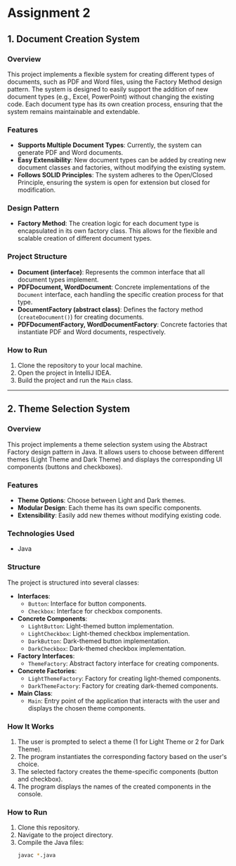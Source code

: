 # Assignment 2

## 1. Document Creation System

### Overview
This project implements a flexible system for creating different types of documents, such as PDF and Word files, using the Factory Method design pattern. The system is designed to easily support the addition of new document types (e.g., Excel, PowerPoint) without changing the existing code. Each document type has its own creation process, ensuring that the system remains maintainable and extendable.

### Features
- **Supports Multiple Document Types**: Currently, the system can generate PDF and Word documents.
- **Easy Extensibility**: New document types can be added by creating new document classes and factories, without modifying the existing system.
- **Follows SOLID Principles**: The system adheres to the Open/Closed Principle, ensuring the system is open for extension but closed for modification.

### Design Pattern
- **Factory Method**: The creation logic for each document type is encapsulated in its own factory class. This allows for the flexible and scalable creation of different document types.

### Project Structure
- **Document (interface)**: Represents the common interface that all document types implement.
- **PDFDocument, WordDocument**: Concrete implementations of the `Document` interface, each handling the specific creation process for that type.
- **DocumentFactory (abstract class)**: Defines the factory method (`createDocument()`) for creating documents.
- **PDFDocumentFactory, WordDocumentFactory**: Concrete factories that instantiate PDF and Word documents, respectively.

### How to Run
1. Clone the repository to your local machine.
2. Open the project in IntelliJ IDEA.
3. Build the project and run the `Main` class.

---

## 2. Theme Selection System

### Overview
This project implements a theme selection system using the Abstract Factory design pattern in Java. It allows users to choose between different themes (Light Theme and Dark Theme) and displays the corresponding UI components (buttons and checkboxes).

### Features
- **Theme Options**: Choose between Light and Dark themes.
- **Modular Design**: Each theme has its own specific components.
- **Extensibility**: Easily add new themes without modifying existing code.

### Technologies Used
- Java

### Structure
The project is structured into several classes:
- **Interfaces**:
    - `Button`: Interface for button components.
    - `Checkbox`: Interface for checkbox components.
- **Concrete Components**:
    - `LightButton`: Light-themed button implementation.
    - `LightCheckbox`: Light-themed checkbox implementation.
    - `DarkButton`: Dark-themed button implementation.
    - `DarkCheckbox`: Dark-themed checkbox implementation.
- **Factory Interfaces**:
    - `ThemeFactory`: Abstract factory interface for creating components.
- **Concrete Factories**:
    - `LightThemeFactory`: Factory for creating light-themed components.
    - `DarkThemeFactory`: Factory for creating dark-themed components.
- **Main Class**:
    - `Main`: Entry point of the application that interacts with the user and displays the chosen theme components.

### How It Works
1. The user is prompted to select a theme (1 for Light Theme or 2 for Dark Theme).
2. The program instantiates the corresponding factory based on the user's choice.
3. The selected factory creates the theme-specific components (button and checkbox).
4. The program displays the names of the created components in the console.

### How to Run
1. Clone this repository.
2. Navigate to the project directory.
3. Compile the Java files:
   ```bash
   javac *.java
